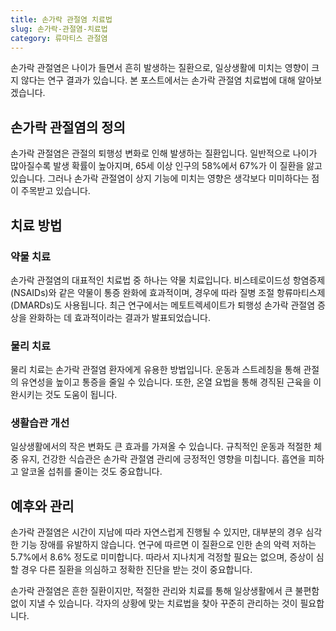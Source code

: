 ```yaml
---
title: 손가락 관절염 치료법
slug: 손가락-관절염-치료법
category: 류마티스 관절염
---
```


손가락 관절염은 나이가 들면서 흔히 발생하는 질환으로, 일상생활에 미치는 영향이 크지 않다는 연구 결과가 있습니다. 본 포스트에서는 손가락 관절염 치료법에 대해 알아보겠습니다.

## 손가락 관절염의 정의

손가락 관절염은 관절의 퇴행성 변화로 인해 발생하는 질환입니다. 일반적으로 나이가 많아질수록 발생 확률이 높아지며, 65세 이상 인구의 58%에서 67%가 이 질환을 앓고 있습니다. 그러나 손가락 관절염이 상지 기능에 미치는 영향은 생각보다 미미하다는 점이 주목받고 있습니다.

## 치료 방법

### **약물 치료**

손가락 관절염의 대표적인 치료법 중 하나는 약물 치료입니다. 비스테로이드성 항염증제(NSAIDs)와 같은 약물이 통증 완화에 효과적이며, 경우에 따라 질병 조절 항류마티스제(DMARDs)도 사용됩니다. 최근 연구에서는 메토트렉세이트가 퇴행성 손가락 관절염 증상을 완화하는 데 효과적이라는 결과가 발표되었습니다.

### **물리 치료**

물리 치료는 손가락 관절염 환자에게 유용한 방법입니다. 운동과 스트레칭을 통해 관절의 유연성을 높이고 통증을 줄일 수 있습니다. 또한, 온열 요법을 통해 경직된 근육을 이완시키는 것도 도움이 됩니다.

### **생활습관 개선**

일상생활에서의 작은 변화도 큰 효과를 가져올 수 있습니다. 규칙적인 운동과 적절한 체중 유지, 건강한 식습관은 손가락 관절염 관리에 긍정적인 영향을 미칩니다. 흡연을 피하고 알코올 섭취를 줄이는 것도 중요합니다.

## 예후와 관리

손가락 관절염은 시간이 지남에 따라 자연스럽게 진행될 수 있지만, 대부분의 경우 심각한 기능 장애를 유발하지 않습니다. 연구에 따르면 이 질환으로 인한 손의 악력 저하는 5.7%에서 8.6% 정도로 미미합니다. 따라서 지나치게 걱정할 필요는 없으며, 증상이 심할 경우 다른 질환을 의심하고 정확한 진단을 받는 것이 중요합니다.

손가락 관절염은 흔한 질환이지만, 적절한 관리와 치료를 통해 일상생활에서 큰 불편함 없이 지낼 수 있습니다. 각자의 상황에 맞는 치료법을 찾아 꾸준히 관리하는 것이 필요합니다.